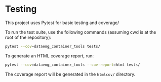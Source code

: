 # Testing

This project uses Pytest for basic testing and coverage/

To run the test suite, use the following commands (assuming cwd is at the root of the repository):

```bash
pytest --cov=dataeng_container_tools tests/
```

To generate an HTML coverage report, run:

```bash
pytest --cov=dataeng_container_tools --cov-report=html tests/
```

The coverage report will be generated in the `htmlcov/` directory.
